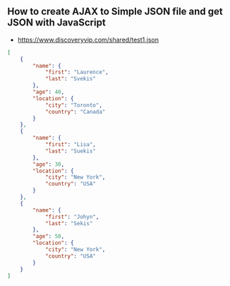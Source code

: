 ## How to create AJAX to Simple JSON file and get JSON with JavaScript

- https://www.discoveryvip.com/shared/test1.json
```json
[
    {
        "name": {
            "first": "Laurence",
            "last": "Svekis"
        },
        "age": 40,
        "location": {
            "city": "Toronto",
            "country": "Canada"
        }
    },
    {
        "name": {
            "first": "Lisa",
            "last": "Suekis"
        },
        "age": 30,
        "location": {
            "city": "New York",
            "country": "USA"
        }
    },
    {
        "name": {
            "first": "Johyn",
            "last": "Sekis"
        },
        "age": 50,
        "location": {
            "city": "New York",
            "country": "USA"
        }
    }
]
```